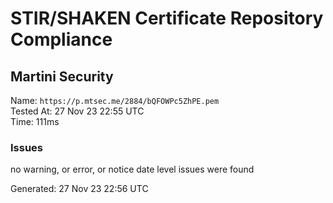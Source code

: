 # STIR/SHAKEN Certificate Repository Compliance

## Martini Security

Name: `https://p.mtsec.me/2884/bQFOWPc5ZhPE.pem`\
Tested At: 27 Nov 23 22:55 UTC\
Time: 111ms

### Issues

no warning, or error, or notice date level issues were found

Generated: 27 Nov 23 22:56 UTC